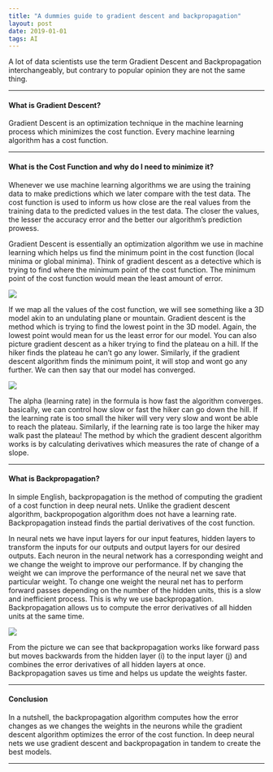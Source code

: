 ```yaml
---
title: "A dummies guide to gradient descent and backpropagation"
layout: post
date: 2019-01-01
tags: AI
---
```



A lot of data scientists use the term Gradient Descent and Backpropagation
interchangeably, but contrary to popular opinion they are not the same thing.

*****

#### **What is Gradient Descent?**

Gradient Descent is an optimization technique in the machine learning process
which minimizes the cost function. Every machine learning algorithm has a cost
function.

*****

#### **What is the Cost Function and why do I need to minimize it?**

Whenever we use machine learning algorithms we are using the training data to
make predictions which we later compare with the test data. The cost function is
used to inform us how close are the real values from the training data to the
predicted values in the test data. The closer the values, the lesser the
accuracy error and the better our algorithm’s prediction prowess.

Gradient Descent is essentially an optimization algorithm we use in machine
learning which helps us find the minimum point in the cost function (local
minima or global minima). Think of gradient descent as a detective which is
trying to find where the minimum point of the cost function. The minimum point
of the cost function would mean the least amount of error.

![](https://cdn-images-1.medium.com/max/800/1*iU1QCnSTKrDjIPjSAENLuQ.png)
<span class="figcaption_hack"></span>

If we map all the values of the cost function, we will see something like a 3D
model akin to an undulating plane or mountain. Gradient descent is the method
which is trying to find the lowest point in the 3D model. Again, the lowest
point would mean for us the least error for our model. You can also picture
gradient descent as a hiker trying to find the plateau on a hill. If the hiker
finds the plateau he can’t go any lower. Similarly, if the gradient descent
algorithm finds the minimum point, it will stop and wont go any further. We can
then say that our model has converged.

![](https://cdn-images-1.medium.com/max/800/1*lIthvknHt9Tok5aIj4e__g.png)
<span class="figcaption_hack"></span>

The alpha (learning rate) in the formula is how fast the algorithm converges.
basically, we can control how slow or fast the hiker can go down the hill. If
the learning rate is too small the hiker will very very slow and wont be able to
reach the plateau. Similarly, if the learning rate is too large the hiker may
walk past the plateau! The method by which the gradient descent algorithm works
is by calculating derivatives which measures the rate of change of a slope.

*****

#### **What is Backpropagation?**

In simple English, backpropagation is the method of computing the gradient of a
cost function in deep neural nets. Unlike the gradient descent algorithm,
backpropogation algorithm does not have a learning rate. Backpropagation instead
finds the partial derivatives of the cost function.

In neural nets we have input layers for our input features, hidden layers to
transform the inputs for our outputs and output layers for our desired outputs.
Each neuron in the neural network has a corresponding weight and we change the
weight to improve our performance. If by changing the weight we can improve the
performance of the neural net we save that particular weight. To change one
weight the neural net has to perform forward passes depending on the number of
the hidden units, this is a slow and inefficient process. This is why we use
backpropagation. Backpropagation allows us to compute the error derivatives of
all hidden units at the same time.

![](https://cdn-images-1.medium.com/max/800/1*0mcd_pTalwe0p7MucSXXpA.png)
<span class="figcaption_hack"></span>

From the picture we can see that backpropagation works like forward pass but
moves backwards from the hidden layer (i) to the input layer (j) and combines
the error derivatives of all hidden layers at once. Backpropagation saves us
time and helps us update the weights faster.

*****

#### **Conclusion**

In a nutshell, the backpropagation algorithm computes how the error changes as
we changes the weights in the neurons while the gradient descent algorithm
optimizes the error of the cost function. In deep neural nets we use gradient
descent and backpropagation in tandem to create the best models.

*****

